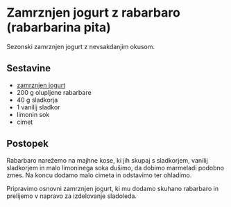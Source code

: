 # Zamrznjen jogurt z rabarbaro (rabarbarina pita)

Sezonski zamrznjen jogurt z nevsakdanjim okusom.

## Sestavine

 * [zamrznjen jogurt](https://github.com/rodeob/sladoled/blob/master/froyo/froyo.md)
 * 200 g olupljene rabarbare
 * 40 g sladkorja
 * 1 vanilij sladkor
 * limonin sok
 * cimet
 
## Postopek
 
Rabarbaro narežemo na majhne kose, ki jih skupaj s sladkorjem, vanilij sladkorjem in malo limoninega soka dušimo, da dobimo marmeladi podobno zmes. Na koncu dodamo malo cimeta in odstavimo ter ohladimo.

Pripravimo osnovni zamrznjen jogurt, ki mu dodamo skuhano rabarbaro in prelijemo v napravo za izdelovanje sladoleda.
